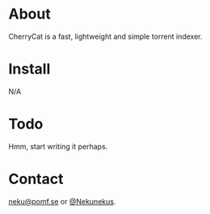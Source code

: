 # About
CherryCat is a fast, lightweight and simple torrent indexer.

# Install
N/A

# Todo
Hmm, start writing it perhaps.

# Contact
[neku@pomf.se](mailto:neku@pomf.se) or [@Nekunekus](https://twitter.com/nekunekus).
